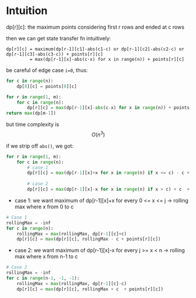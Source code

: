 # Intuition

dp[r][c]: the maximum points considering first r rows and ended at c rows

then we can get state transfer fn intuitively:
```
dp[r][c] = maximum(dp[r-1][c1]-abs(c1-c) or dp[r-1][c2]-abs(c2-c) or dp[r-1][c3]-abs(c3-c)) + points[r][c]
         = max(dp[r-1][x]-abs(c-x) for x in range(n)) + points[r][c]
```

be careful of edge case `i=0`, thus:
```py
for c in range(n):
    dp[0][c] = points[0][c]

for r in range(1, m):
    for c in range(n):
        dp[r][c] = max(dp[r-1][x]-abs(c-x) for x in range(n)) + points[r][c]
return max(dp[m-1])
```

but time complexity is $$O(n^3)$$

if we strip off `abs()`, we got:

```py
for r in range(1, m):
    for c in range(n):
        # case 1
        dp[r][c] = max(dp[r-1][x]+x for x in range(n) if x <= c) - c + points[r][c]
        
        # case 2
        dp[r][c] = max(dp[r-1][x]-x for x in range(n) if x > c) + c  + points[r][c]
```

- case 1: we want maximum of dp[r-1][x]+x for every 0 <= x <= j -> rolling max where x from 0 to c

```py
# Case 1
rollingMax = -inf
for c in range(n):
    rollingMax = max(rollingMax, dp[r-1][c]+c)
    dp[r][c] = max(dp[r][c], rollingMax - c + points[r][c])
```

- case 2: we want maximum of dp[r-1][x]-x for every j >= x < n -> rolling max where x from n-1 to c

```py
# Case 2
rollingMax = -inf
for c in range(n-1, -1, -1):
    rollingMax = max(rollingMax, dp[r-1][c]-c)
    dp[r][c] = max(dp[r][c], rollingMax + c  + points[r][c])
```